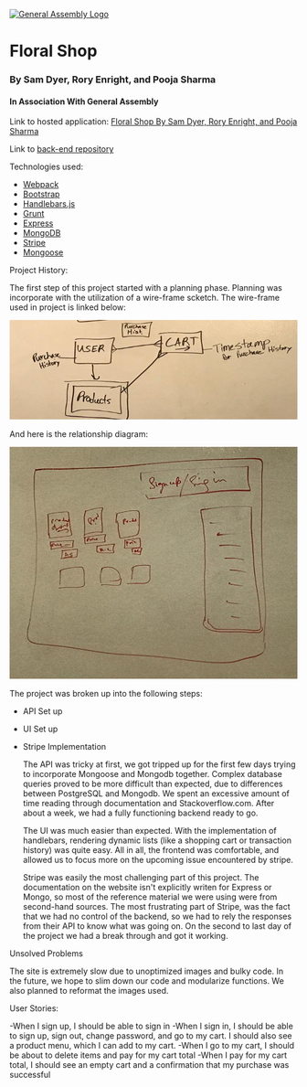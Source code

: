 [![General Assembly Logo](https://camo.githubusercontent.com/1a91b05b8f4d44b5bbfb83abac2b0996d8e26c92/687474703a2f2f692e696d6775722e636f6d2f6b6538555354712e706e67)](https://generalassemb.ly/education/web-development-immersive)


# Floral Shop
### By Sam Dyer, Rory Enright, and Pooja Sharma
#### In Association With General Assembly

Link to hosted application:
[Floral Shop By Sam Dyer, Rory Enright, and Pooja Sharma](https://better-microsoft.github.io/e-commerce-front-end/)

Link to [back-end repository](https://github.com/better-microsoft/e-commerce-back-end)

Technologies used:

-   [Webpack](https://webpack.github.io)
-   [Bootstrap](http://getbootstrap.com)
-   [Handlebars.js](http://handlebarsjs.com)
-   [Grunt](https://gruntjs.com/)
-   [Express](https://expressjs.com/)
-   [MongoDB](https://www.mongodb.com/)
-   [Stripe](https://stripe.com/docs/api)
-   [Mongoose](http://mongoosejs.com/)

Project History:

  The first step of this project started with a planning phase. Planning was incorporate with the utilization of a wire-frame scketch. The wire-frame used in project is linked below:

  ![alt text](TeamProjectRelationalModel.jpg "Picture of Project Wire-Frame")

  And here is the relationship diagram:

  ![alt text](TeamProjectWireframe.jpg "Picture of Project ERD")

  The project was broken up into the following steps:
- API Set up
- UI Set up
- Stripe Implementation

  The API was tricky at first, we got tripped up for the first few days trying to incorporate Mongoose and Mongodb together. Complex database
  queries proved to be more difficult than expected, due to differences between PostgreSQL and Mongodb. We spent an excessive amount of time reading through documentation and Stackoverflow.com. After about a week, we had a fully functioning backend ready to go.

  The UI was much easier than expected. With the implementation of handlebars, rendering dynamic lists (like a shopping cart or transaction history) was quite easy. All in all, the frontend was comfortable, and allowed us to focus more on the upcoming issue encountered by stripe.

  Stripe was easily the most challenging part of this project. The documentation on the website isn't explicitly writen for Express or Mongo, so most of the reference material we were using were from second-hand sources. The most frustrating part of Stripe, was the fact that we had no control of the backend, so we had to rely the responses from their API to know what was going on. On the second to last day of the project we had a break through and got it working.

Unsolved Problems

  The site is extremely slow due to unoptimized images and bulky code. In the future, we hope to slim down our code and modularize functions. We also planned to reformat the images used.

User Stories:

-When I sign up, I should be able to sign in
-When I sign in, I should be able to sign up, sign out, change password, and go to my cart. I should also see a product menu, which I can add to my cart.
-When I go to my cart, I should be about to delete items and pay for my cart total
-When I pay for my cart total, I should see an empty cart and a confirmation that my purchase was successful
